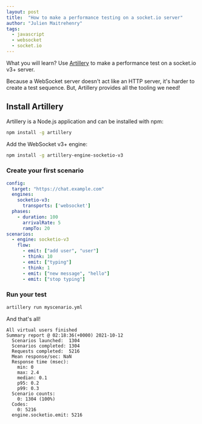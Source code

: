 ```yaml
---
layout: post
title:  "How to make a performance testing on a socket.io server"
author: "Julien Maitrehenry"
tags: 
  - javascript
  - websocket 
  - socket.io
---
```

What you will learn? Use [Artillery](https://artillery.io) to make a
performance test on a socket.io v3+ server.
<!--more-->
Because a WebSocket server doesn't act like an HTTP server, it's harder to
create a test sequence. But, Artillery provides all the tooling we need!

## Install Artillery

Artillery is a Node.js application and can be installed with npm:

```sh
npm install -g artillery
```

Add the WebSocket v3+ engine:

```sh
npm install -g artillery-engine-socketio-v3
```

### Create your first scenario

```yml
config:
  target: "https://chat.example.com"
  engines:
    socketio-v3:
      transports: ['websocket']
  phases:
    - duration: 100
      arrivalRate: 5
      rampTo: 20
scenarios:
  - engine: socketio-v3
    flow:
      - emit: ["add user", "user"]
      - think: 10
      - emit: ["typing"]
      - think: 1
      - emit: ["new message", "hello"]
      - emit: ["stop typing"]
```

### Run your test

```sh
artillery run myscenario.yml
```

And that's all!

```text
All virtual users finished
Summary report @ 02:18:36(+0000) 2021-10-12
  Scenarios launched:  1304
  Scenarios completed: 1304
  Requests completed:  5216
  Mean response/sec: NaN
  Response time (msec):
    min: 0
    max: 2.4
    median: 0.1
    p95: 0.2
    p99: 0.3
  Scenario counts:
    0: 1304 (100%)
  Codes:
    0: 5216
  engine.socketio.emit: 5216
```
